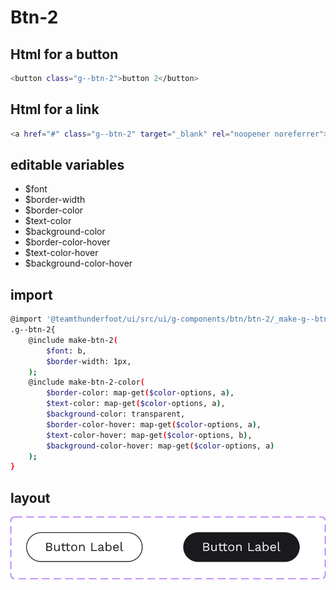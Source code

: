 # Btn-2

## Html for a button

```sh
<button class="g--btn-2">button 2</button>
```

## Html for a link

```sh
<a href="#" class="g--btn-2" target="_blank" rel="noopener noreferrer">button 2</a>
```

## editable variables
- $font
- $border-width
- $border-color
- $text-color
- $background-color
- $border-color-hover
- $text-color-hover
- $background-color-hover

## import
```sh
@import '@teamthunderfoot/ui/src/ui/g-components/btn/btn-2/_make-g--btn-2';
.g--btn-2{
    @include make-btn-2(
        $font: b,
        $border-width: 1px,
    );
    @include make-btn-2-color(
        $border-color: map-get($color-options, a),
        $text-color: map-get($color-options, a),
        $background-color: transparent,
        $border-color-hover: map-get($color-options, a),
        $text-color-hover: map-get($color-options, b),
        $background-color-hover: map-get($color-options, a)
    );
}
```

## layout
![alt text][btn-2]

[btn-2]: /src/img/global-components/btn/btn-2.svg 